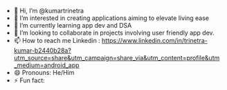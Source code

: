 - 👋 Hi, I’m @kumartrinetra
- 👀 I’m interested in creating applications aiming to elevate living ease
- 🌱 I’m currently learning app dev and DSA
- 💞️ I’m looking to collaborate in projects involving user friendly app dev.
- 📫 How to reach me Linkedin : https://www.linkedin.com/in/trinetra-kumar-b2440b28a?utm_source=share&utm_campaign=share_via&utm_content=profile&utm_medium=android_app
- 😄 Pronouns: He/Him
- ⚡ Fun fact: 

<!---
kumartrinetra/kumartrinetra is a ✨ special ✨ repository because its `README.md` (this file) appears on your GitHub profile.
You can click the Preview link to take a look at your changes.


aman aman aman amna man amana 
--->
